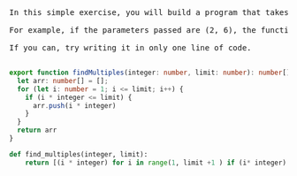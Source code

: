 <pre>
In this simple exercise, you will build a program that takes a value, integer , and returns a list of its multiples up to another value, limit . If limit is a multiple of integer, it should be included as well. There will only ever be positive integers passed into the function, not consisting of 0. The limit will always be higher than the base.

For example, if the parameters passed are (2, 6), the function should return [2, 4, 6] as 2, 4, and 6 are the multiples of 2 up to 6.

If you can, try writing it in only one line of code.

</pre>



```ts
export function findMultiples(integer: number, limit: number): number[] {
  let arr: number[] = [];
  for (let i: number = 1; i <= limit; i++) {
    if (i * integer <= limit) {
      arr.push(i * integer)
    }
  }
  return arr
}
```

```py
def find_multiples(integer, limit):
    return [(i * integer) for i in range(1, limit +1 ) if (i* integer) <= limit]
```
